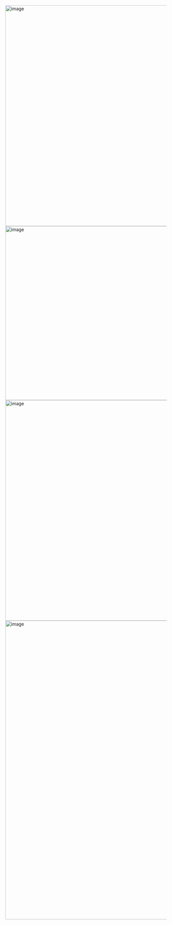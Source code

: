 <img width="1909" height="688" alt="image" src="https://github.com/user-attachments/assets/b8b71d00-639c-466c-b806-bc16c53babc4" />


<img width="1914" height="542" alt="image" src="https://github.com/user-attachments/assets/00cd8f64-56dd-42fa-a96b-47a040e3f8e2" />


<img width="1915" height="687" alt="image" src="https://github.com/user-attachments/assets/2eefe5d7-cca1-440d-976a-4be53acdcbbe" />


<img width="1917" height="931" alt="image" src="https://github.com/user-attachments/assets/40936aaa-d54a-483c-85e5-c33f9e539795" />

